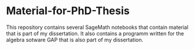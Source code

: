 # Material-for-PhD-Thesis
This repository contains several SageMath notebooks that contain material that is part of my dissertation. It also contains a programm written for the algebra sotware GAP that is also part of my dissertation.

